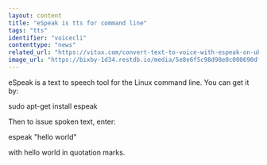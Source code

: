 ```yaml
---
layout: content
title: "eSpeak is tts for command line"
tags: "tts"
identifier: "voicecli"
contenttype: "news"
related_url: "https://vitux.com/convert-text-to-voice-with-espeak-on-ubuntu/"
image_url: "https://bixby-1d34.restdb.io/media/5e8e6f5c98d98e0c000690df"
---
```

eSpeak is a text to speech tool for the Linux command line.  You can get it by:

sudo apt-get install espeak

Then to issue spoken text, enter:

espeak "hello world"

with hello world in quotation marks.